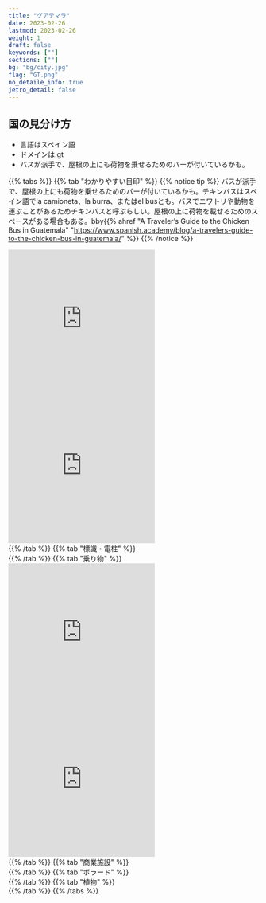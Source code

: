 ```yaml
---
title: "グアテマラ"
date: 2023-02-26
lastmod: 2023-02-26
weight: 1
draft: false
keywords: [""]
sections: [""]
bg: "bg/city.jpg"
flag: "GT.png"
no_detaile_info: true
jetro_detail: false
---
```


<div class="main-desciption country-description">
    <h2 class="section-title">国の見分け方</h2>
    <ul class="rule-list">
        <li>言語は<span class="quiz">スペイン語</span></li>
        <li>ドメインは<span class="quiz">.gt</span></li>
        <li>バスが派手で、屋根の上にも荷物を乗せるためのバーが付いているかも。</li>
    </ul>
</div>


{{% tabs  %}}
{{% tab "わかりやすい目印" %}}
{{% notice tip %}}
バスが派手で、屋根の上にも荷物を乗せるためのバーが付いているかも。チキンバスはスペイン語でla camioneta、la burra、またはel busとも。バスでニワトリや動物を運ぶことがあるためチキンバスと呼ぶらしい。屋根の上に荷物を載せるためのスペースがある場合もある。bby{{% ahref "A Traveler’s Guide to the Chicken Bus in Guatemala" "https://www.spanish.academy/blog/a-travelers-guide-to-the-chicken-bus-in-guatemala/" %}}
{{% /notice %}}
<div class="googlemap-if">
<iframe src="https://www.google.com/maps/embed?pb=!4v1678285133602!6m8!1m7!1svonsqW8I3o_V-H6DqMXfUQ!2m2!1d15.47127207947023!2d-90.37138437853376!3f258.3161581963785!4f-10.2963691260683!5f2.860710194420352" width="295" height="295" style="border:0;" allowfullscreen="" loading="lazy" referrerpolicy="no-referrer-when-downgrade"></iframe>
<iframe src="https://www.google.com/maps/embed?pb=!4v1678285338262!6m8!1m7!1sDSFJcsqcxKcFgliN8LRLPQ!2m2!1d14.58797463037846!2d-90.50131445405357!3f21.438612252403026!4f-4.1815581957442305!5f2.780129043384721" width="295" height="295" style="border:0;" allowfullscreen="" loading="lazy" referrerpolicy="no-referrer-when-downgrade"></iframe>
</div>
{{% /tab %}}
{{% tab "標識・電柱" %}}
<div class="googlemap-if">
</div>
{{% /tab %}}
{{% tab "乗り物" %}}
<div class="googlemap-if">
<iframe src="https://www.google.com/maps/embed?pb=!4v1678285133602!6m8!1m7!1svonsqW8I3o_V-H6DqMXfUQ!2m2!1d15.47127207947023!2d-90.37138437853376!3f258.3161581963785!4f-10.2963691260683!5f2.860710194420352" width="295" height="295" style="border:0;" allowfullscreen="" loading="lazy" referrerpolicy="no-referrer-when-downgrade"></iframe>
<iframe src="https://www.google.com/maps/embed?pb=!4v1678285338262!6m8!1m7!1sDSFJcsqcxKcFgliN8LRLPQ!2m2!1d14.58797463037846!2d-90.50131445405357!3f21.438612252403026!4f-4.1815581957442305!5f2.780129043384721" width="295" height="295" style="border:0;" allowfullscreen="" loading="lazy" referrerpolicy="no-referrer-when-downgrade"></iframe>
</div>
{{% /tab %}}
{{% tab "商業施設" %}}
<div class="googlemap-if">
</div>
{{% /tab %}}
{{% tab "ボラード" %}}
<div class="googlemap-if">
</div>
{{% /tab %}}
{{% tab "植物" %}}
<div class="googlemap-if">
</div>
{{% /tab %}}
{{% /tabs %}}